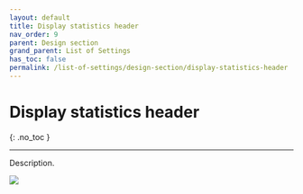 ```yaml
---
layout: default
title: Display statistics header
nav_order: 9
parent: Design section
grand_parent: List of Settings
has_toc: false
permalink: /list-of-settings/design-section/display-statistics-header
---
```


# Display statistics header
{: .no_toc }

---

Description.

![](/orderlord-help-kds/assets/images/kds/section_kitchen_history_1.png)